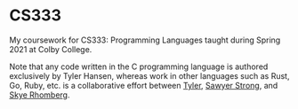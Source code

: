 # CS333

My coursework for CS333: Programming Languages taught during Spring 2021 at Colby College.

Note that any code written in the C programming language is authored exclusively by Tyler Hansen, whereas work in other languages such as Rust, Go, Ruby, etc. is a collaborative effort between [Tyler](https://github.com/tylermhansen), [Sawyer Strong](https://github.com/sawyerstrong), and [Skye Rhomberg](https://github.com/hadokat).
